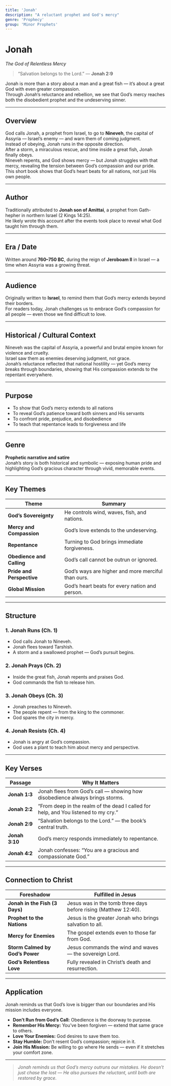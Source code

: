 ```yaml
---
title: 'Jonah'
description: "A reluctant prophet and God's mercy"
genre: 'Prophecy'
group: 'Minor Prophets'
---
```


# Jonah  
*The God of Relentless Mercy*

> “Salvation belongs to the Lord.” — **Jonah 2:9**

Jonah is more than a story about a man and a great fish — it’s about a great God with even greater compassion.  
Through Jonah’s reluctance and rebellion, we see that God’s mercy reaches both the disobedient prophet and the undeserving sinner.

---

## Overview  
God calls Jonah, a prophet from Israel, to go to **Nineveh**, the capital of Assyria — Israel’s enemy — and warn them of coming judgment.  
Instead of obeying, Jonah runs in the opposite direction.  
After a storm, a miraculous rescue, and time inside a great fish, Jonah finally obeys.  
Nineveh repents, and God shows mercy — but Jonah struggles with that mercy, revealing the tension between God’s compassion and our pride.  
This short book shows that God’s heart beats for all nations, not just His own people.

---

## Author  
Traditionally attributed to **Jonah son of Amittai**, a prophet from Gath-hepher in northern Israel (2 Kings 14:25).  
He likely wrote this account after the events took place to reveal what God taught him through them.

---

## Era / Date  
Written around **760–750 BC**, during the reign of **Jeroboam II** in Israel — a time when Assyria was a growing threat.

---

## Audience  
Originally written to **Israel**, to remind them that God’s mercy extends beyond their borders.  
For readers today, Jonah challenges us to embrace God’s compassion for all people — even those we find difficult to love.

---

## Historical / Cultural Context  
Nineveh was the capital of Assyria, a powerful and brutal empire known for violence and cruelty.  
Israel saw them as enemies deserving judgment, not grace.  
Jonah’s reluctance reflected that national hostility — yet God’s mercy breaks through boundaries, showing that His compassion extends to the repentant everywhere.

---

## Purpose  
- To show that God’s mercy extends to all nations  
- To reveal God’s patience toward both sinners and His servants  
- To confront pride, prejudice, and disobedience  
- To teach that repentance leads to forgiveness and life  

---

## Genre  
**Prophetic narrative and satire**  
Jonah’s story is both historical and symbolic — exposing human pride and highlighting God’s gracious character through vivid, memorable events.

---

## Key Themes  

| Theme | Summary |
|-------|----------|
| **God’s Sovereignty** | He controls wind, waves, fish, and nations. |
| **Mercy and Compassion** | God’s love extends to the undeserving. |
| **Repentance** | Turning to God brings immediate forgiveness. |
| **Obedience and Calling** | God’s call cannot be outrun or ignored. |
| **Pride and Perspective** | God’s ways are higher and more merciful than ours. |
| **Global Mission** | God’s heart beats for every nation and person. |

---

## Structure  

### 1. Jonah Runs (Ch. 1)
- God calls Jonah to Nineveh.  
- Jonah flees toward Tarshish.  
- A storm and a swallowed prophet — God’s pursuit begins.  

### 2. Jonah Prays (Ch. 2)
- Inside the great fish, Jonah repents and praises God.  
- God commands the fish to release him.  

### 3. Jonah Obeys (Ch. 3)
- Jonah preaches to Nineveh.  
- The people repent — from the king to the commoner.  
- God spares the city in mercy.  

### 4. Jonah Resists (Ch. 4)
- Jonah is angry at God’s compassion.  
- God uses a plant to teach him about mercy and perspective.  

---

## Key Verses  

| Passage | Why It Matters |
|----------|----------------|
| **Jonah 1:3** | Jonah flees from God’s call — showing how disobedience always brings storms. |
| **Jonah 2:2** | “From deep in the realm of the dead I called for help, and You listened to my cry.” |
| **Jonah 2:9** | “Salvation belongs to the Lord.” — the book’s central truth. |
| **Jonah 3:10** | God’s mercy responds immediately to repentance. |
| **Jonah 4:2** | Jonah confesses: “You are a gracious and compassionate God.” |

---

## Connection to Christ  

| Foreshadow | Fulfilled in Jesus |
|-------------|-------------------|
| **Jonah in the Fish (3 Days)** | Jesus was in the tomb three days before rising (Matthew 12:40). |
| **Prophet to the Nations** | Jesus is the greater Jonah who brings salvation to all. |
| **Mercy for Enemies** | The gospel extends even to those far from God. |
| **Storm Calmed by God’s Power** | Jesus commands the wind and waves — the sovereign Lord. |
| **God’s Relentless Love** | Fully revealed in Christ’s death and resurrection. |

---

## Application  
Jonah reminds us that God’s love is bigger than our boundaries and His mission includes everyone.  
- **Don’t Run from God’s Call:** Obedience is the doorway to purpose.  
- **Remember His Mercy:** You’ve been forgiven — extend that same grace to others.  
- **Love Your Enemies:** God desires to save them too.  
- **Stay Humble:** Don’t resent God’s compassion; rejoice in it.  
- **Join His Mission:** Be willing to go where He sends — even if it stretches your comfort zone.  

---

> *Jonah reminds us that God’s mercy outruns our mistakes. He doesn’t just chase the lost — He also pursues the reluctant, until both are restored by grace.*
